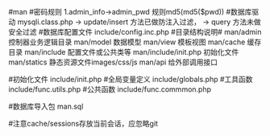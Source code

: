 #man
#密码规则
1.admin_info->admin_pwd 规则md5(md5($pwd))
#数据库驱动
mysqli.class.php -> update/insert 方法已做防注入过滤，
                 -> query 方法未做安全过滤
#数据库配置文件
include/config.inc.php
#目录结构说明#
man/admin 控制器业务逻辑目录
man/model 数据模型
man/view 模板视图
man/cache 缓存目录
man/include 配置文件或公共类等
man/include/init.php 初始化文件
man/statics 静态资源文件images/css/js
man/api 给外部调用接口

#初始化文件
include/init.php
#全局变量定义
include/globals.php
#工具函数
include/func.utils.php
#公共函数
include/func.commmon.php

#数据库导入包
man.sql

#注意cache/sessions存放当前会话，应忽略git
